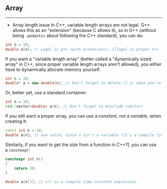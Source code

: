 ## Array
---
- Array length issue
 In C++, variable length arrays are not legal. G++ allows this as an "extension" (because C allows it), so in G++ (without being `-pedantic` about following the C++ standard), you can do:

```cpp
int n = 10;
double a[n]; // Legal in g++ (with extensions), illegal in proper C++
```
If you want a "variable length array" (better called a "dynamically sized array" in C++, since proper variable length arrays aren't allowed), you either have to dynamically allocate memory yourself:

```cpp
int n = 10;
double* a = new double[n]; // Don't forget to delete [] a; when you're done!
```

Or, better yet, use a standard container:

```cpp
int n = 10;
std::vector<double> a(n); // Don't forget to #include <vector>
```

If you still want a proper array, you can use a _constant_, not a _variable_, when creating it:

```cpp
const int n = 10;
double a[n]; // now valid, since n isn't a variable (it's a compile time constant)
```

Similarly, if you want to get the size from a function in C++11, you can use a `constexpr`:

```cpp
constexpr int n()
{
    return 10;
}

double a[n()]; // n() is a compile time constant expression
```